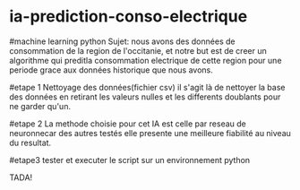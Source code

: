 # ia-prediction-conso-electrique
#machine learning python
Sujet: nous avons des données de consommation de la region de l'occitanie, et notre but est de creer un algorithme qui preditla consommation electrique de cette region pour une periode grace aux données historique que nous avons.

#etape 1
Nettoyage des données(fichier csv)
il s'agit là de nettoyer la base des données en retirant les valeurs nulles et les differents doublants pour ne garder qu'un.

#etape 2
La methode choisie pour cet IA est celle par reseau de neuronnecar des autres testés elle presente une meilleure fiabilité au niveau du resultat.

#etape3
tester et executer le script sur un environnement python

TADA!
